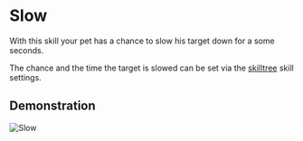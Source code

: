 # Slow

With this skill your pet has a chance to slow his target down for a some seconds.

The chance and the time the target is slowed can be set via the [skilltree](https://github.com/xXKeyleXx/MyPet-Wiki/tree/07680434e1278c970819d5e9518888598106688b/pages/skills/skilltrees/README.md) skill settings.

## Demonstration

![Slow](https://github.com/xXKeyleXx/MyPet-Wiki/tree/07680434e1278c970819d5e9518888598106688b/wiki/images/skills/slow.gif)

